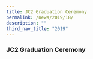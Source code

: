 ```yaml
---
title: JC2 Graduation Ceremony
permalink: /news/2019/18/
description: ""
third_nav_title: "2019"
---
```

### **JC2 Graduation Ceremony**
